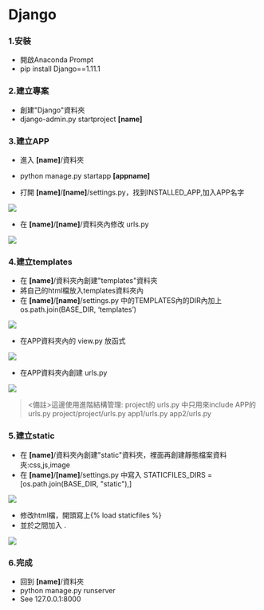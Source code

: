 # Django

### 1.安裝
* 開啟Anaconda Prompt 
* pip install Django==1.11.1

### 2.建立專案
* 創建"Django"資料夾
* django-admin.py startproject **[name]**

### 3.建立APP
* 進入 **[name]**/資料夾
* python manage.py startapp **[appname]**

* 打開 **[name]**/**[name]**/settings.py，找到INSTALLED_APP,加入APP名字

![](https://i.imgur.com/490BYQK.png)

* 在 **[name]**/**[name]**/資料夾內修改 urls.py

![](https://i.imgur.com/CNpW0lJ.png)

### 4.建立templates
* 在 **[name]**/資料夾內創建"templates"資料夾
* 將自己的html檔放入templates資料夾內
* 在 **[name]**/**[name]**/settings.py 中的TEMPLATES內的DIR內加上
os.path.join(BASE_DIR, ‘templates’) 

![](https://i.imgur.com/f0hzC5j.png)

* 在APP資料夾內的 view.py 放函式

![](https://i.imgur.com/09cFfIy.png)

* 在APP資料夾內創建 urls.py

![](https://i.imgur.com/mKLBU9n.png)
> <備註>這邊使用進階結構管理:
> project的 urls.py 中只用來include APP的 urls.py
> project/project/urls.py
> app1/urls.py
> app2/urls.py

### 5.建立static
* 在 **[name]**/資料夾內創建"static"資料夾，裡面再創建靜態檔案資料夾:css,js,image
* 在 **[name]**/**[name]**/settings.py 中寫入
STATICFILES_DIRS = [os.path.join(BASE_DIR, "static"),]

![](https://i.imgur.com/yKqFtt8.png)

* 修改html檔，開頭寫上{% load staticfiles %}
* 並於<head></head>之間加入
.<link rel="stylesheet" href="{% static 'css/{filename}.css' %}">

![](https://i.imgur.com/jJzFYxj.png)

### 6.完成
* 回到 **[name]**/資料夾
* python manage.py runserver
* See 127.0.0.1:8000

